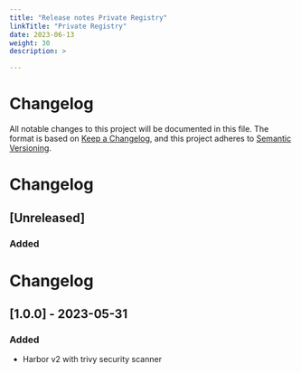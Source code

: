 ```yaml
---
title: "Release notes Private Registry"
linkTitle: "Private Registry"
date: 2023-06-13
weight: 30
description: >

---
```

# Changelog
All notable changes to this project will be documented in this file.
The format is based on [Keep a Changelog](https://keepachangelog.com/en/1.0.0/),
and this project adheres to [Semantic Versioning](https://semver.org/spec/v2.0.0.html).

# Changelog
## [Unreleased]
### Added

# Changelog
## [1.0.0] - 2023-05-31
### Added
- Harbor v2 with trivy security scanner
